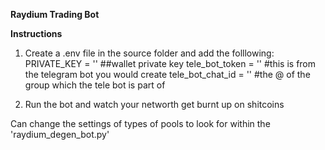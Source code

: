**Raydium Trading Bot**

**Instructions**

1. Create a .env file in the source folder and add the folllowing:
  PRIVATE_KEY = '' ##wallet private key
  tele_bot_token = ''  #this is from the telegram bot you would create
  tele_bot_chat_id = ''  #the @ of the group which the tele bot is part of

2. Run the bot and watch your networth get burnt up on shitcoins

Can change the settings of types of pools to look for within the 'raydium_degen_bot.py'
